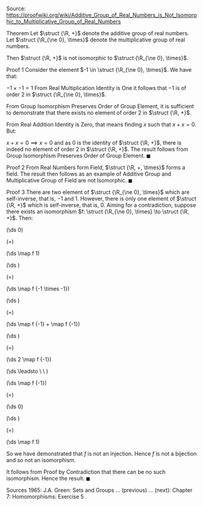 # 

Source: https://proofwiki.org/wiki/Additive_Group_of_Real_Numbers_is_Not_Isomorphic_to_Multiplicative_Group_of_Real_Numbers



Theorem
Let $\struct {\R, +}$ denote the additive group of real numbers.
Let $\struct {\R_{\ne 0}, \times}$ denote the multiplicative group of real numbers.

Then $\struct {\R, +}$ is not isomorphic to $\struct {\R_{\ne 0}, \times}$.


Proof 1
Consider the element $-1 \in \struct {\R_{\ne 0}, \times}$.
We have that:

$-1 \times -1 = 1$
From Real Multiplication Identity is One it follows that $-1$ is of order $2$ in $\struct {\R_{\ne 0}, \times}$.

From Group Isomorphism Preserves Order of Group Element, it is sufficient to demonstrate that there exists no element of order $2$ in $\struct {\R, +}$.

From Real Addition Identity is Zero, that means finding $x$ such that $x + x = 0$.
But:

$x + x = 0 \implies x = 0$
and as $0$ is the identity of $\struct {\R, +}$, there is indeed no element of order $2$ in $\struct {\R, +}$.
The result follows from Group Isomorphism Preserves Order of Group Element.
$\blacksquare$


Proof 2
From Real Numbers form Field, $\struct {\R, +, \times}$ forms a field.
The result then follows as an example of Additive Group and Multiplicative Group of Field are not Isomorphic.
$\blacksquare$


Proof 3
There are two element of $\struct {\R_{\ne 0}, \times}$ which are self-inverse, that is, $-1$ and $1$.
However, there is only one element of $\struct {\R, +}$ which is self-inverse, that is, $0$.
Aiming for a contradiction, suppose there exists an isomorphism $f: \struct {\R_{\ne 0}, \times} \to \struct {\R, +}$.
Then:














\(\ds 0\)

\(=\)







\(\ds \map f 1\)




















\(\ds \)

\(=\)







\(\ds \map f {-1 \times -1}\)




















\(\ds \)

\(=\)







\(\ds \map f {-1} + \map f {-1}\)




















\(\ds \)

\(=\)







\(\ds 2 \map f {-1}\)














\(\ds \leadsto \ \ \)





\(\ds \map f {-1}\)

\(=\)







\(\ds 0\)




















\(\ds \)

\(=\)







\(\ds \map f 1\)









So we have demonstrated that $f$ is not an injection.
Hence $f$ is not a bijection and so not an isomorphism.

It follows from Proof by Contradiction that there can be no such isomorphism.
Hence the result.
$\blacksquare$


Sources
1965: J.A. Green: Sets and Groups ... (previous) ... (next): Chapter $7$: Homomorphisms: Exercise $5$




